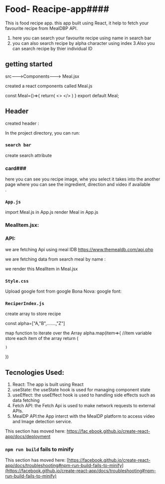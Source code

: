 # Food- Reacipe-app####
  This is food recipe app. this app built using React, it help to fetch your favourite recipe from MealDBP API. 

  1. here you can search your favourite recipe using name in search bar
  2. you can also search recipe by alpha character using index
  3.Also you can search recipe by thier individual ID


## getting started

src--->Components---> Meal.jsx

created a react components called Meal.js

const Meal=()=>{
    return(
        <>
        </>
    )
}
export default Meal;


## Header
created header :


In the project directory, you can run:

### `search bar`
  create search attribute 

### card###

   here you can see you recipe image, whe you select it takes into the another page where you can see the ingredient, direction and video if available  
.

### `App.js`
import Meal.js in App.js
render Meal in App.js
<Meal/>


### MealItem.jsx:

### API:
 we are fetching Api using meal IDB 
 https://www.themealdb.com/api.php

 we are fetching data from search meal by name :

 we render this MealItem in Meal.jsx
 <MealItem/>





### `Style.css`
Upload google font from  google
Bona Nova: google font:


### `ReciperIndex.js`

 create array to store recipe

  const alpha=["A,"B",.......,"Z"]

  map function to iterate over the Array
  alpha.map(item=>{ //item variable store each item of the array
    return (

    )
})







## Tecnologies Used:

1. React: The app is built using React
2. useState:
the useState hook is used for managing component state
3. useEffect: the useEffect hook is used to handling side effects such as data fetching
4. Fetch API: the Fetch Api is used to make network requests to external APIs.
5. MealDP API:the App interct with the MealDP platform to access video and lmage detection service.










This section has moved here: [https://fac
ebook.github.io/create-react-app/docs/deployment](https://facebook.github.io/create-react-app/docs/deployment)

### `npm run build` fails to minify

This section has moved here: [https://facebook.github.io/create-react-app/docs/troubleshooting#npm-run-build-fails-to-minify](https://facebook.github.io/create-react-app/docs/troubleshooting#npm-run-build-fails-to-minify)

